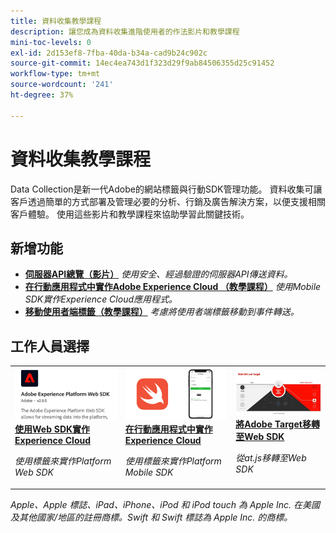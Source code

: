 ```yaml
---
title: 資料收集教學課程
description: 讓您成為資料收集進階使用者的作法影片和教學課程
mini-toc-levels: 0
exl-id: 2d153ef8-7fba-40da-b34a-cad9b24c902c
source-git-commit: 14ec4ea743d1f323d29f9ab84506355d25c91452
workflow-type: tm+mt
source-wordcount: '241'
ht-degree: 37%

---
```


# 資料收集教學課程

Data Collection是新一代Adobe的網站標籤與行動SDK管理功能。 資料收集可讓客戶透過簡單的方式部署及管理必要的分析、行銷及廣告解決方案，以便支援相關客戶體驗。 使用這些影片和教學課程來協助學習此關鍵技術。

<div id="whats-new-section">

## 新增功能

* **[伺服器API總覽（影片）](server-api/overview.md)**
  *使用安全、經過驗證的伺服器API傳送資料。*
* **[在行動應用程式中實作Adobe Experience Cloud （教學課程）](https://experienceleague.adobe.com/docs/platform-learn/implement-mobile-sdk/overview.html)**
  *使用Mobile SDK實作Experience Cloud應用程式。*
* **[移動使用者端標籤（教學課程）](event-forwarding/consider-moving-tags.md)**
  *考慮將使用者端標籤移動到事件轉送。*

</div>

<div id="recs-overview-body-1"></div>
<div id="recs-overview-body-2"></div>
<div id="recs-overview-body-3"></div>
<div id="recs-overview-body-4"></div>
<div id="recs-overview-body-5"></div>
<div id="recs-overview-body-6"></div>

<div id="staff-picks-section">

## 工作人員選擇

<table>
<tr>
  <td>
    <a href="https://experienceleague.adobe.com/docs/platform-learn/implement-web-sdk/overview.html?lang=zh-Hant" target="_blank">
      <img alt="使用 Web SDK 實作 Adobe Experience Cloud" src="assets/thumb_websdk.png" />
    </a>
    <div>
      <a href="https://experienceleague.adobe.com/docs/platform-learn/implement-web-sdk/overview.html?lang=zh-Hant" target="_blank">
    <strong>使用Web SDK實作Experience Cloud</strong>
    </a>
    </div>
    <p>
    <em>使用標籤來實作Platform Web SDK</em>
    <p>
  </td>
  <td>
    <a href="https://experienceleague.adobe.com/docs/platform-learn/implement-mobile-sdk/overview.html" target="_blank">
      <img alt="行動應用程式中的實作" src="assets/thumb_swift.png" />
    </a>
    <div>
      <a href="https://experienceleague.adobe.com/docs/platform-learn/implement-mobile-sdk/overview.html" target="_blank">
    <strong>在行動應用程式中實作Experience Cloud</strong>
    </a>
    </div>
    <p>
    <em>使用標籤來實作Platform Mobile SDK</em>
    <p>
  </td>
  <td>
    <a href="https://experienceleague.adobe.com/docs/platform-learn/migrate-target-to-websdk/introduction.html" target="_blank">
      <img alt="將Target移轉至Web SDK" src="assets/thumb_targetWebSdk.jpg" />
    </a>
    <div>
      <a href="https://experienceleague.adobe.com/docs/platform-learn/migrate-target-to-websdk/introduction.html" target="_blank">
    <strong>將Adobe Target移轉至Web SDK</strong>
    </a>
    </div>
    <p>
    <em>從at.js移轉至Web SDK</em>
    <p>
  </td>
</tr>
</table>

</div>

*Apple、Apple 標誌、iPad、iPhone、iPod 和 iPod touch 為 Apple Inc. 在美國及其他國家/地區的註冊商標。Swift 和 Swift 標誌為 Apple Inc. 的商標。*
